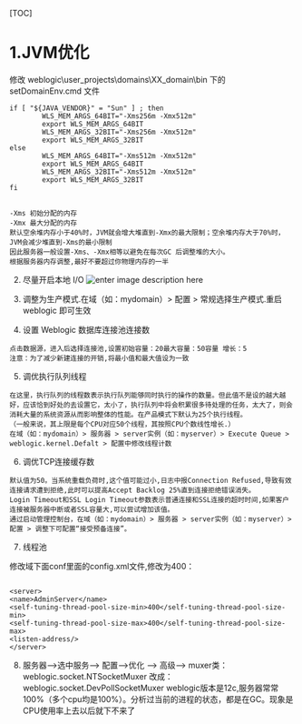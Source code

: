 [TOC]
# 1.JVM优化

修改 weblogic\user_projects\domains\XX_domain\bin 下的
setDomainEnv.cmd 文件


```vim {class=line-numbers}
if [ "${JAVA_VENDOR}" = "Sun" ] ; then
        WLS_MEM_ARGS_64BIT="-Xms256m -Xmx512m"
        export WLS_MEM_ARGS_64BIT
        WLS_MEM_ARGS_32BIT="-Xms256m -Xmx512m"
        export WLS_MEM_ARGS_32BIT
else
        WLS_MEM_ARGS_64BIT="-Xms512m -Xmx512m"
        export WLS_MEM_ARGS_64BIT
        WLS_MEM_ARGS_32BIT="-Xms512m -Xmx512m"
        export WLS_MEM_ARGS_32BIT
fi
```

```vim {class=line-numbers}

-Xms 初始分配的内存
-Xmx 最大分配的内存
默认空余堆内存小于40%时，JVM就会增大堆直到-Xmx的最大限制；空余堆内存大于70%时， JVM会减少堆直到-Xms的最小限制
因此服务器一般设置-Xms、-Xmx相等以避免在每次GC 后调整堆的大小。
根据服务器内存调整,最好不要超过你物理内存的一半

```




2. 尽量开启本地 I/O
![enter image description here](http://www.cainiaogongju.com/images/img_cj/weblogic001.png)

3. 调整为生产模式.在域（如：mydomain）> 配置 > 常规选择生产模式.重启 weblogic 即可生效


4. 设置 Weblogic 数据库连接池连接数
```vim {class=line-numbers}
点击数据源，进入后选择连接池,设置初始容量：20最大容量：50容量 增长：5 
注意：为了减少新建连接的开销,将最小值和最大值设为一致   
```
5. 调优执行队列线程
```vim {class=line-numbers}
在这里，执行队列的线程数表示执行队列能够同时执行的操作的数量。但此值不是设的越大越好，应该恰到好处的去设置它，太小了，执行队列中将会积累很多待处理的任务，太大了，则会消耗大量的系统资源从而影响整体的性能。在产品模式下默认为25个执行线程。
（一般来说，其上限是每个CPU对应50个线程，其按照CPU个数线性增长.）
在域（如：mydomain）> 服务器 > server实例（如：myserver）> Execute Queue > weblogic.kernel.Defalt > 配置中修改线程计数
```

6. 调优TCP连接缓存数
```
默认值为50。当系统重载负荷时,这个值可能过小,日志中报Connection Refused,导致有效连接请求遭到拒绝,此时可以提高Accept Backlog 25%直到连接拒绝错误消失。
Login Timeout和SSL Login Timeout参数表示普通连接和SSL连接的超时时间,如果客户连接被服务器中断或者SSL容量大,可以尝试增加该值。
通过启动管理控制台，在域（如：mydomain）> 服务器 > server实例（如：myserver）>配置 > 调整下可配置“接受预备连接”。

```

7. 线程池

修改域下面conf里面的config.xml文件,修改为400： 

```vim {class=line-numbers}

<server> 
<name>AdminServer</name> 
<self-tuning-thread-pool-size-min>400</self-tuning-thread-pool-size-min> 
<self-tuning-thread-pool-size-max>400</self-tuning-thread-pool-size-max> 
<listen-address/> 
</server> 

```

8. 服务器-->选中服务--> 配置-->优化 --> 高级--> muxer类：weblogic.socket.NTSocketMuxer 改成：weblogic.socket.DevPollSocketMuxer
  weblogic版本是12c,服务器常常100%（多个cpu均是100%）。分析过当前的进程的状态，都是在GC。现象是CPU使用率上去以后就下不来了
